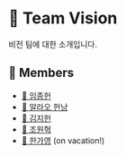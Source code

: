 # 👀 Team Vision

비전 팀에 대한 소개입니다.

## 👥 Members

- [🐤 임종헌](/profile/vision/members/jongheon.md)
- [🐶 알라오 헌낭](/profile/vision/members/honnang.md)
- [🐔 김지헌](/profile/vision/members/jeeheon.md)
- [🦔 조원혁](/profile/vision/members/wonhyeok.md)
- [🐼 한가영](/profile/vision/members/gayoung.md) (on vacation!)




